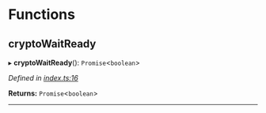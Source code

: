

# Functions

<a id="cryptowaitready"></a>

##  cryptoWaitReady

▸ **cryptoWaitReady**(): `Promise`<`boolean`>

*Defined in [index.ts:16](https://github.com/polkadot-js/common/blob/9864646/packages/util-crypto/src/index.ts#L16)*

**Returns:** `Promise`<`boolean`>

___

